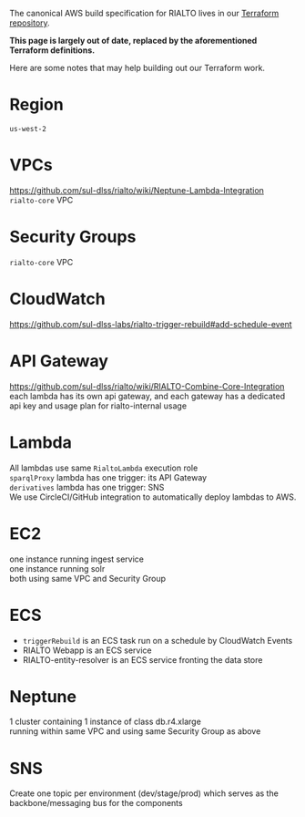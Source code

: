 The canonical AWS build specification for RIALTO lives in our [Terraform repository](https://github.com/sul-dlss/terraform-aws).

**This page is largely out of date, replaced by the aforementioned Terraform definitions.**

Here are some notes that may help building out our Terraform work.

# Region

`us-west-2`

# VPCs 

https://github.com/sul-dlss/rialto/wiki/Neptune-Lambda-Integration  
`rialto-core` VPC

# Security Groups

`rialto-core` VPC

# CloudWatch

https://github.com/sul-dlss-labs/rialto-trigger-rebuild#add-schedule-event

# API Gateway 

https://github.com/sul-dlss/rialto/wiki/RIALTO-Combine-Core-Integration  
each lambda has its own api gateway, and each gateway has a dedicated api key and usage plan for rialto-internal usage

# Lambda

All lambdas use same `RialtoLambda` execution role  
`sparqlProxy` lambda has one trigger: its API Gateway  
`derivatives` lambda has one trigger: SNS  
We use CircleCI/GitHub integration to automatically deploy lambdas to AWS.  

# EC2

one instance running ingest service  
one instance running solr  
both using same VPC and Security Group  

# ECS

* `triggerRebuild` is an ECS task run on a schedule by CloudWatch Events
* RIALTO Webapp is an ECS service
* RIALTO-entity-resolver is an ECS service fronting the data store

# Neptune

1 cluster containing 1 instance of class db.r4.xlarge  
running within same VPC and using same Security Group as above

# SNS 

Create one topic per environment (dev/stage/prod) which serves as the backbone/messaging bus for the components